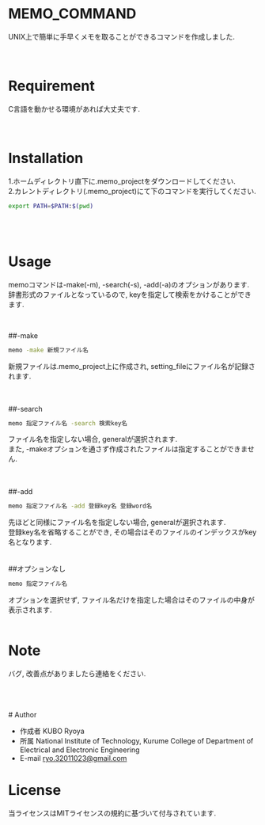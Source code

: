 # MEMO_COMMAND
 
UNIX上で簡単に手早くメモを取ることができるコマンドを作成しました.
 <br>
 <br>
 <br>
# Requirement
 
C言語を動かせる環境があれば大丈夫です.
 <br>
 <br>
 <br>
# Installation
 
1.ホームディレクトリ直下に.memo_projectをダウンロードしてください.  
2.カレントディレクトリ(.memo_project)にて下のコマンドを実行してください.  
```bash
export PATH=$PATH:$(pwd)
```
<br>
<br>

# Usage
 
memoコマンドは-make(-m), -search(-s), -add(-a)のオプションがあります. 
辞書形式のファイルとなっているので, keyを指定して検索をかけることができます.  
  
<br>

##-make

```bash
memo -make 新規ファイル名
```
新規ファイルは.memo_project上に作成され, setting_fileにファイル名が記録されます.  
<br>
<br>

##-search

```bash
memo 指定ファイル名 -search 検索key名
```
  
ファイル名を指定しない場合, generalが選択されます.  
また, -makeオプションを通さず作成されたファイルは指定することができません.  
<br>
<br>

##-add

```bash
memo 指定ファイル名 -add 登録key名 登録word名
```

先ほどと同様にファイル名を指定しない場合, generalが選択されます.  
登録key名を省略することができ, その場合はそのファイルのインデックスがkey名となります.  
<br>
  <br>
##オプションなし

```bash
memo 指定ファイル名
```

オプションを選択せず, ファイル名だけを指定した場合はそのファイルの中身が表示されます.
<br>
  <br>
 
# Note
 
バグ, 改善点がありましたら連絡をください.
   
<br>
<br>
<br>
# Author
 
* 作成者 KUBO Ryoya  
* 所属 National Institute of Technology, Kurume College of Department of Electrical and Electronic Engineering  
* E-mail ryo.32011023@gmail.com  
 
   
# License
当ライセンスはMITライセンスの規約に基づいて付与されています.
 

